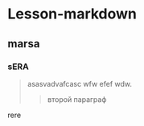 Lesson-markdown
===============
marsa
------
### sERA
>asasvadvafcasc wfw efef wdw.  
>>второй параграф

rere
